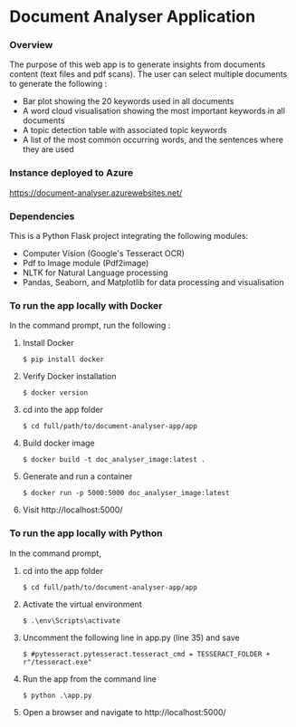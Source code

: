 # Document Analyser Application


### Overview
The purpose of this web app is to generate insights from documents content (text files and pdf scans).
The user can select multiple documents to generate the following :
- Bar plot showing the 20 keywords used in all documents
- A word cloud visualisation showing the most important keywords in all documents
- A topic detection table with associated topic keywords
- A list of the most common occurring words, and the sentences where they are used


### Instance deployed to Azure
https://document-analyser.azurewebsites.net/<br/>


### Dependencies
This is a Python Flask project integrating the following modules: 
- Computer Vision (Google's Tesseract OCR)
- Pdf to Image module (Pdf2image)
- NLTK for Natural Language processing
- Pandas, Seaborn, and Matplotlib for data processing and visualisation


### To run the app locally with Docker
In the command prompt, run the following :
1.	Install Docker
    ```
    $ pip install docker
    ```
2.  Verify Docker installation
    ```
    $ docker version
    ```
3.  cd into the app folder
    ```
    $ cd full/path/to/document-analyser-app/app
    ```
4.	Build docker image
    ```
    $ docker build -t doc_analyser_image:latest .
    ```
5.	Generate and run a container
    ```
    $ docker run -p 5000:5000 doc_analyser_image:latest
    ```
6.	Visit http://localhost:5000/


### To run the app locally with Python
In the command prompt,
1.	cd into the app folder
    ```
    $ cd full/path/to/document-analyser-app/app
    ```
2.  Activate the virtual environment
    ```
    $ .\env\Scripts\activate
    ```
4.  Uncomment the following line in app.py (line 35) and save
    ```
    $ #pytesseract.pytesseract.tesseract_cmd = TESSERACT_FOLDER + r"/tesseract.exe"
    ```
5.  Run the app from the command line
    ```
    $ python .\app.py
    ```
4.	Open a browser and navigate to http://localhost:5000/
